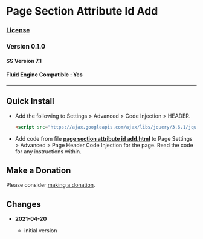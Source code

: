 # Page Section Attribute Id Add

### [License][1]

### Version 0.1.0

#### SS Version 7.1

#### Fluid Engine Compatible : Yes

---

## Quick Install

* Add the following to Settings > Advanced > Code Injection > HEADER.

  ```html
  <script src="https://ajax.googleapis.com/ajax/libs/jquery/3.6.1/jquery.min.js"></script>
  ```
  
* Add code from file **[page section attribute id add.html][2]** to
  Page Settings > Advanced > Page Header Code Injection for the page. Read the
  code for any instructions within.

## Make a Donation

Please consider [making a donation][3].

## Changes

<!-- * **2021-04-30**

  * use SS focal point data to position background image
  * fixed issue with scroll fade effect breaking when window is resized
  * bumped version to 0.3d0
  -->
* **2021-04-20**

  * initial version

[1]: https://github.com/tomsWebConsulting/twcsl/blob/main/LICENSE.txt#L1
[2]: page%20section%20attribute%20id%20add.html#L1
[3]: https://github.com/tomsWebConsulting/twcsl#make-a-donation
